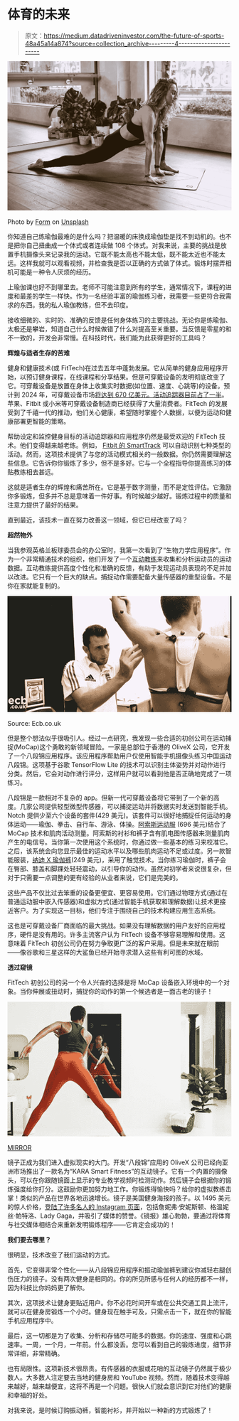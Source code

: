 # 体育的未来

> 原文：<https://medium.datadriveninvestor.com/the-future-of-sports-48a45a14a874?source=collection_archive---------4----------------------->

![](img/32341e32248f863d193ec4995dc7db93.png)

Photo by [Form](https://unsplash.com/@theformfitness?utm_source=medium&utm_medium=referral) on [Unsplash](https://unsplash.com?utm_source=medium&utm_medium=referral)

你知道自己练瑜伽最难的是什么吗？把温暖的床换成瑜伽垫是找不到动机的。也不是把你自己扭曲成一个体式或者连续做 108 个体式。对我来说，主要的挑战是放置手机摄像头来记录我的运动。它既不能太高也不能太低，既不能太近也不能太远。这样我就可以观看视频，并检查我是否以正确的方式做了体式。锻炼时摆弄相机可能是一种令人厌烦的经历。

上瑜伽课也好不到哪里去。老师不可能注意到所有的学生，通常情况下，课程的进度和最差的学生一样快。作为一名经验丰富的瑜伽练习者，我需要一些更符合我需求的东西。我的私人瑜伽教练，但不去印度。

接收细微的、实时的、准确的反馈是任何身体练习的主要挑战。无论你是练瑜伽、太极还是攀岩，知道自己什么时候做错了什么对提高至关重要。当反馈是零星的和不一致的，开发会非常慢。在科技时代，我们能为此获得更好的工具吗？

**辉煌与适者生存的苦难**

健身和健康技术(或 FitTech)在过去五年中蓬勃发展。它从简单的健身应用程序开始，以预订健身课程，在线课程和分享结果。但是可穿戴设备的发明彻底改变了它。可穿戴设备是放置在身体上收集实时数据(如位置、速度、心跳等)的设备。预计到 2024 年，可穿戴设备市场[将达到 670 亿美元。活动追踪器目前](https://www.ukactive.com/wp-content/uploads/2019/03/ActiveLab_Report_The_Current_State_Of_FitTech_Web.pdf)[占了一半](https://www.ccsinsight.com/press/company-news/2332-wearables-market-to-be-worth-25-billion-by-2019-reveals-ccs-insight/)。苹果、Fitbit 或小米等可穿戴设备制造商已经获得了大量消费者。FitTech 的发展受到了千禧一代的推动，他们关心健康，希望随时掌握个人数据，以便为运动和健康部署更智能的策略。

帮助设定和监控健身目标的活动追踪器和应用程序仍然是最受欢迎的 FitTech 技术。他们变得越来越老练。例如， [Fitbit 的 SmartTrack](https://www.fitbit.com/uk/technology) 可以自动识别七种类型的活动。然而，这项技术提供了与您的活动模式相关的一般数据。你仍然需要理解这些信息。它告诉你你锻炼了多少，但不是多好。它与一个全程指导你提高练习的体贴教练相去甚远。

这就是适者生存的辉煌和痛苦所在。它是基于数字测量，而不是定性评估。它激励你多锻炼，但多并不总是意味着一件好事。有时候越少越好。锻炼过程中的质量和注意力提供了最好的结果。

直到最近，该技术一直在努力改善这一领域，但它已经改变了吗？

**超然物外**

当我参观英格兰板球委员会的办公室时，我第一次看到了“生物力学应用程序”。作为一个非常精通技术的组织，他们开发了一个[互动教练](https://www.ecb.co.uk/video/118656/helping-our-fast-bowlers-improve-pace-and-craft)来收集和分析运动员的运动数据。互动教练提供高度个性化和准确的反馈，有助于发现运动员表现的不足并加以改进。它只有一个巨大的缺点。捕捉动作需要配备大量传感器的重型设备。不是你在家就能复制的。

![](img/b3c3eda63cab1fe654c429e211107604.png)

Source: Ecb.co.uk

但是整个想法似乎很吸引人。经过一点研究，我发现一些合适的初创公司在运动捕捉(MoCap)这个勇敢的新领域冒险。一家是总部位于香港的 OliveX 公司，它开发了一个八段锦应用程序。该应用程序帮助用户仅使用智能手机摄像头练习中国运动八段锦。这项基于谷歌 TensorFlow Lite 的技术可以识别主体姿势并对动作进行分类。然后，它会对动作进行评分，这样用户就可以看到他是否正确地完成了一项练习。

八段锦是一款相对不复杂的 app。但新一代可穿戴设备将它带到了一个新的高度。几家公司提供轻型微型传感器，可以捕捉运动并将数据实时发送到智能手机。Notch 提供少至六个设备的套件(429 美元)。该套件可以很好地捕捉任何运动的身体运动——瑜伽、拳击、自行车、游泳、体操。[阿索斯运动服](https://www.liveathos.com/) (696 美元)结合了 MoCap 技术和肌肉活动测量。阿索斯的衬衫和裤子含有肌电图传感器来测量肌肉产生的电信号。当你第一次使用这个系统时，你通过做一些基本的练习来校准它。之后，该系统会向您显示最佳的运动水平以及哪些肌肉运动不足或过度。另一款智能服装，[纳迪 X 瑜伽裤](https://www.wearablex.com/collections/nadi-x-smart-yoga-pants)(249 美元)，采用了触觉技术。当你练习瑜伽时，裤子会在臀部、膝盖和脚踝处轻轻震动，以引导你的动作。虽然对初学者来说很复杂，但对于只需要一点调整的更有经验的从业者来说，它们是完美的。

这些产品不仅比过去笨重的设备更便宜、更容易使用。它们通过物理方式(通过在普通运动服中嵌入传感器)和虚拟方式(通过智能手机获取和理解数据)让技术更接近客户。为了实现这一目标，他们专注于围绕自己的技术构建应用生态系统。

这也是可穿戴设备厂商面临的最大挑战。如果没有理解数据的用户友好的应用程序，硬件是没有用的。许多主流客户认为 FitTech 设备不够容易理解和使用。这意味着 FitTech 初创公司仍在努力争取更广泛的客户采用。但是未来就在眼前——像谷歌和三星这样的大鲨鱼已经开始寻求潜入这些有利可图的水域。

**透过窥镜**

FitTech 初创公司的另一个令人兴奋的选择是将 MoCap 设备嵌入环境中的一个对象。当你伸展或扭动时，捕捉你的动作的第一个候选者是一面古老的镜子！

![](img/73750449c16b361ef11b144bede924e4.png)

[MIRROR](https://www.mirror.co/)

镜子正成为我们进入虚拟现实的大门。开发“八段锦”应用的 OliveX 公司已经向亚洲市场推出了一款名为“KARA Smart Fitness”的互动镜子。它有一个内置的摄像头，可以在你跟随镜面上显示的专业教学视频时检测动作。然后镜子会根据你的锻炼强度给你打分。这鼓励你更加努力地工作。你锻炼得愉快吗？给你的虚拟教练击掌！类似的产品在世界各地迅速增长。镜子是美国健身海报的孩子。以 1495 美元的惊人价格，[登陆了许多名人的 Instagram 页面](https://www.theatlantic.com/health/archive/2020/01/mirror-mirror-workout-wall/604699/)，包括詹妮弗·安妮斯顿、格温妮丝·帕特洛、Lady Gaga，并吸引了媒体的赞誉。《镜报》雄心勃勃，要通过将体育与社交媒体相结合来重新发明锻炼程序——它肯定会成功的！

**我们要去哪里？**

很明显，技术改变了我们运动的方式。

首先，它变得非常个性化——从八段锦应用程序和振动瑜伽裤到建议你减轻右腿创伤压力的镜子。没有两次健身是相同的。你的所见所感与任何人的经历都不一样，因为科技比你妈妈更了解你。

其次，这项技术让健身更贴近用户。你不必花时间开车或在公共交通工具上流汗，就可以在健身房锻炼一个小时。健身现在触手可及，只需点击一下，就在你的智能手机应用程序中。

最后，这一切都是为了收集、分析和存储尽可能多的数据。你的速度、强度和心跳速率。一周，一个月，一年前。什么都没丢。您可以看到自己的锻炼进度，细节非常详细，非常精确。

也有局限性。这项新技术很昂贵。有传感器的衣服或花哨的互动镜子仍然属于极少数人。大多数人注定要去当地的健身房和 YouTube 视频。然而，随着技术变得越来越好，越来越便宜，这将不再是一个问题。很快人们就会意识到它对他们的健康和幸福的好处。

对我来说，是时候订购振动裤，智能衬衫，并开始以一种新的方式锻炼了！